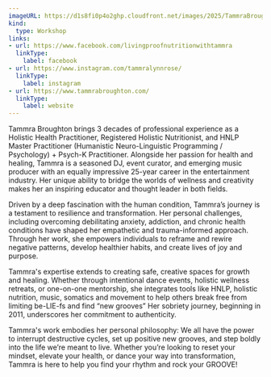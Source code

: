 ```yaml
---
imageURL: https://d1s8fi0p4o2ghp.cloudfront.net/images/2025/TammraBroughton.jpg
kind:
  type: Workshop
links:
- url: https://www.facebook.com/livingproofnutritionwithtammra
  linkType:
    label: facebook
- url: https://www.instagram.com/tammralynnrose/
  linkType:
    label: instagram
- url: https://www.tammrabroughton.com/
  linkType:
    label: website
---
```

Tammra Broughton brings 3 decades of professional experience as a Holistic Health Practitioner, Registered Holistic Nutritionist, and HNLP Master Practitioner (Humanistic Neuro-Linguistic Programming / Psychology) + Psych-K Practitioner. Alongside her passion for health and healing, Tammra is a seasoned DJ, event curator, and emerging music producer with an equally impressive 25-year career in the entertainment industry. Her unique ability to bridge the worlds of wellness and creativity makes her an inspiring educator and thought leader in both fields.

Driven by a deep fascination with the human condition, Tammra’s journey is a testament to resilience and transformation. Her personal challenges, including overcoming debilitating anxiety, addiction, and chronic health conditions have shaped her empathetic and trauma-informed approach. Through her work, she empowers individuals to reframe and rewire negative patterns, develop healthier habits, and create lives of joy and purpose.

Tammra's expertise extends to creating safe, creative spaces for growth and healing. Whether through intentional dance events, holistic wellness retreats, or one-on-one mentorship, she integrates tools like HNLP, holistic nutrition, music, somatics and movement to help others break free from limiting be-LIE-fs and find “new grooves” Her sobriety journey, beginning in 2011, underscores her commitment to authenticity.

Tammra's work embodies her personal philosophy: We all have the power to interrupt destructive cycles, set up positive new grooves, and step boldly into the life we’re meant to live. Whether you’re looking to reset your mindset, elevate your health, or dance your way into transformation, Tammra is here to help you find your rhythm and rock your GROOVE!